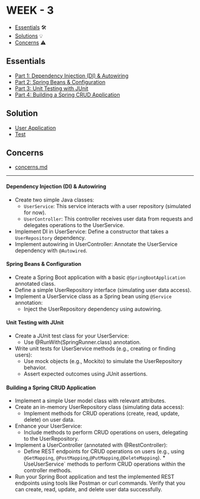 # WEEK - 3
- [Essentials](#essentials) 🛠️
- [Solutions](#solution) 💡
- [Concerns](#concerns) ⚠️


## Essentials

- [Part 1: Dependency Injection (DI) & Autowiring](#dependency-injection-di--autowiring)
- [Part 2: Spring Beans & Configuration](#spring-beans--configuration)
- [Part 3: Unit Testing with JUnit](#unit-testing-with-junit)
- [Part 4: Building a Spring CRUD Application](#building-a-spring-crud-application)

## Solution
- [User Application](./UserApp/src/main/java/frank/userapp/)
- [Test](./UserApp/src/test/java/frank/userapp/)

## Concerns
- [concerns.md](./concerns.md)


---

#### Dependency Injection (DI) & Autowiring

- Create two simple Java classes:
    - `UserService`: This service interacts with a user repository (simulated for now).
    - `UserController`: This controller receives user data from requests and delegates operations to the UserService.
- Implement DI in UserService:
Define a constructor that takes a  `UserRepository` dependency.
- Implement autowiring in UserController:
Annotate the UserService dependency with `@Autowired`.


#### Spring Beans & Configuration

- Create a Spring Boot application with a basic `@SpringBootApplication` annotated class.
- Define a simple UserRepository interface (simulating user data access).
- Implement a UserService class as a Spring bean using `@Service` annotation:
    - Inject the UserRepository dependency using autowiring.

#### Unit Testing with JUnit

- Create a JUnit test class for your UserService:
    - Use @RunWith(SpringRunner.class) annotation.
- Write unit tests for UserService methods (e.g., creating or finding users):
    - Use mock objects (e.g., Mockito) to simulate the UserRepository behavior.
    - Assert expected outcomes using JUnit assertions.


#### Building a Spring CRUD Application

- Implement a simple User model class with relevant attributes.
- Create an in-memory UserRepository class (simulating data access):
    - Implement methods for CRUD operations (create, read, update, delete) on user data.
- Enhance your UserService:
    - Include methods to perform CRUD operations on users, delegating to the UserRepository.
- Implement a UserController (annotated with @RestController):
    - Define REST endpoints for CRUD operations on users (e.g., using `@GetMapping`, `@PostMapping`,`@PutMapping`,`@DeleteMapping`). * UseUserService` methods to perform CRUD operations within the controller methods.
- Run your Spring Boot application and test the implemented REST endpoints using tools like Postman or curl commands. Verify that you can create, read, update, and delete user data successfully.
